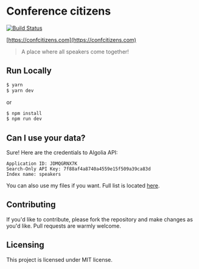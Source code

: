 # Conference citizens

[![Build Status](https://travis-ci.com/yakovlevyuri/confcitizens.svg?branch=master)](https://travis-ci.com/yakovlevyuri/confcitizens)

[https://confcitizens.com](https://confcitizens.com)

> A place where all speakers come together!

## Run Locally

```sh
$ yarn
$ yarn dev
```

or

```sh
$ npm install
$ npm run dev
```

## Can I use your data?

Sure! Here are the credentials to Algolia API:

```plain
Application ID: JDMQGRNX7K
Search-Only API Key: 7f88af4a8740a4559e15f509a39ca83d
Index name: speakers
```

You can also use my files if you want. Full list is located [here](./data/speakers.ts).

## Contributing

If you'd like to contribute, please fork the repository and make changes as
you'd like. Pull requests are warmly welcome.

## Licensing

This project is licensed under MIT license.
